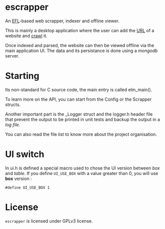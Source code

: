 # escrapper

An [EFL](https://en.wikipedia.org/wiki/Enlightenment_Foundation_Libraries)-based
web scrapper, indexer and offline viewer.

This is mainly a desktop application where the user can add the 
[URL](https://en.wikipedia.org/wiki/URL) of a website and 
[crawl](https://en.wikipedia.org/wiki/Web_crawler) it.

Once indexed and parsed, the website can then be viewed offline via the
main application UI. The data and its persistance is done using a 
*mongodb* server.

# Starting

Its non-standard for C source code, the main entry is called elm_main().

To learn more on the API, you can start from the Config or the Scrapper 
structs.

Another important part is the _Logger struct and the logger.h header file 
that prevent the output to be printed in unit tests and backup the output 
in a *log file*.

You can also read the file list to know more about the project organisation.

# UI switch

In ui.h is defined a special macro used to chose the UI version between
*box* and *table*. If you define `UI_USE_BOX` with a value greater than 0,
you will use **box** version :

	#define UI_USE_BOX 1

# License

`escrapper` is licensed under GPLv3 license.

